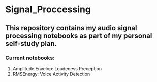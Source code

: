 # Signal_Proccessing

## This repository contains my audio signal processing notebooks as part of my personal self-study plan. 

### Current notebooks:
1. Amplitude Envelop: Loudeness Preception
2. RMSEnergy: Voice Activity Detection

